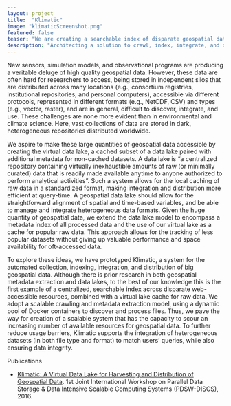 ```yaml
---
layout: project
title:  "Klimatic"
image: "klimaticScreenshot.png"
featured: false
teaser: "We are creating a searchable index of disparate geospatial data."
description: "Architecting a solution to crawl, index, integrate, and distribute geo-spatial data at scale."
---
```


New sensors, simulation models, and observational programs 
are producing a veritable deluge of high quality
geospatial data. However, these data are often hard for researchers 
to access, being stored in independent silos that are
distributed across many locations (e.g., consortium registries,
institutional repositories, and personal computers), accessible
via different protocols, represented in different formats (e.g.,
NetCDF, CSV) and types (e.g., vector, raster), and are in
general, difficult to discover, integrate, and use. These
challenges are none more evident than in environmental and
climate science. Here, vast collections of data are stored in
dark, heterogeneous repositories distributed worldwide.

We aspire to make these large quantities of geospatial
data accessible by creating the virtual data lake, a cached
subset of a data lake paired with additional metadata for
non-cached datasets. A data lake is “a centralized repository
containing virtually inexhaustible amounts of raw (or minimally 
curated) data that is readily made available anytime to
anyone authorized to perform analytical activities”. Such
a system allows for the local caching of raw data in a standardized format, making integration and distribution more
efficient at query-time. A geospatial data lake should allow
for the straightforward alignment of spatial and time-based
variables, and be able to manage and integrate heterogeneous
data formats. Given the huge quantity of geospatial data, we
extend the data lake model to encompass a metadata index
of all processed data and the use of our virtual lake as a
cache for popular raw data. This approach allows for the
tracking of less popular datasets without giving up valuable
performance and space availability for oft-accessed data.

To explore these ideas, we have prototyped Klimatic, a
system for the automated collection, indexing, integration,
and distribution of big geospatial data. Although there is
prior research in both geospatial metadata extraction and
data lakes, to the best of our knowledge this is the first
example of a centralized, searchable index across disparate
web-accessible resources, combined with a virtual lake cache
for raw data. We adopt a scalable crawling and metadata
extraction model, using a dynamic pool of Docker containers to discover and process files. Thus, we pave the way
for creation of a scalable system that has the capacity to scour
an increasing number of available resources for geospatial
data. To further reduce usage barriers, Klimatic supports the
integration of heterogeneous datasets (in both file type and
format) to match users’ queries, while also ensuring data
integrity.

Publications

- [Klimatic: A Virtual Data Lake for Harvesting and Distribution of Geospatial Data](http://conferences.computer.org/pdswdiscs/2016/papers/5216a031.pdf). 1st Joint International Workshop on Parallel Data Storage & Data Intensive Scalable Computing Systems (PDSW-DISCS), 2016. 

